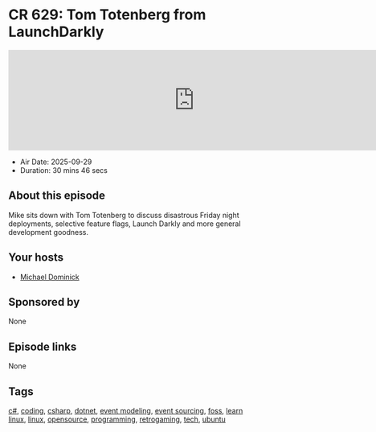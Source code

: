 # CR 629: Tom Totenberg from LaunchDarkly

<iframe src="https://player.fireside.fm/v2/MLf2ZzhC+cdSwdkz_?theme=dark" width="740" height="200" frameborder="0" scrolling="no"></iframe>

* Air Date: 2025-09-29
* Duration: 30 mins 46 secs

## About this episode

Mike sits down with Tom Totenberg to discuss disastrous Friday night deployments, selective feature flags, Launch Darkly and more general development goodness.

## Your hosts
* [Michael Dominick](https://coder.show/hosts/michael)

## Sponsored by

None



## Episode links

None



## Tags

[c#](https://coder.show/tags/c%23), [coding](https://coder.show/tags/coding), [csharp](https://coder.show/tags/csharp), [dotnet](https://coder.show/tags/dotnet), [event modeling](https://coder.show/tags/event%20modeling), [event sourcing](https://coder.show/tags/event%20sourcing), [foss](https://coder.show/tags/foss), [learn linux](https://coder.show/tags/learn%20linux), [linux](https://coder.show/tags/linux), [opensource](https://coder.show/tags/opensource), [programming](https://coder.show/tags/programming), [retrogaming](https://coder.show/tags/retrogaming), [tech](https://coder.show/tags/tech), [ubuntu](https://coder.show/tags/ubuntu)